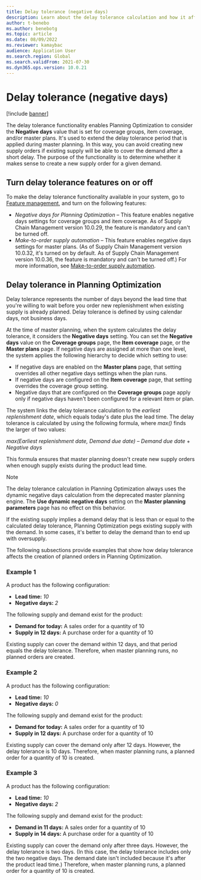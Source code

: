 ```yaml
---
title: Delay tolerance (negative days)
description: Learn about the delay tolerance calculation and how it affects planned order creation in Planning Optimization with an outline on toggling delay tolerance.
author: t-benebo
ms.author: benebotg
ms.topic: article
ms.date: 08/09/2022
ms.reviewer: kamaybac
audience: Application User
ms.search.region: Global
ms.search.validFrom: 2021-07-30
ms.dyn365.ops.version: 10.0.21
---
```


# Delay tolerance (negative days)
<!-- KFM: Split topic into PO and classic -->

[!include [banner](../../includes/banner.md)]

The delay tolerance functionality enables Planning Optimization to consider the **Negative days** value that is set for coverage groups, item coverage, and/or master plans. It's used to extend the delay tolerance period that is applied during master planning. In this way, you can avoid creating new supply orders if existing supply will be able to cover the demand after a short delay. The purpose of the functionality is to determine whether it makes sense to create a new supply order for a given demand.

## Turn delay tolerance features on or off

To make the delay tolerance functionality available in your system, go to [Feature management](../../../fin-ops-core/fin-ops/get-started/feature-management/feature-management-overview.md), and turn on the following features:

- *Negative days for Planning Optimization* – This feature enables negative days settings for coverage groups and item coverage. As of Supply Chain Management version 10.0.29, the feature is mandatory and can't be turned off.
- *Make-to-order supply automation* – This feature enables negative days settings for master plans. (As of Supply Chain Management version 10.0.32, it's turned on by default. As of Supply Chain Management version 10.0.36, the feature is mandatory and can't be turned off.) For more information, see [Make-to-order supply automation](../make-to-order-supply-automation.md).

## Delay tolerance in Planning Optimization

Delay tolerance represents the number of days beyond the lead time that you're willing to wait before you order new replenishment when existing supply is already planned. Delay tolerance is defined by using calendar days, not business days.

At the time of master planning, when the system calculates the delay tolerance, it considers the **Negative days** setting. You can set the **Negative days** value on the **Coverage groups** page, the **Item coverage** page, or the **Master plans** page. If negative days are assigned at more than one level, the system applies the following hierarchy to decide which setting to use:

- If negative days are enabled on the **Master plans** page, that setting overrides all other negative days settings when the plan runs.
- If negative days are configured on the **Item coverage** page, that setting overrides the coverage group setting.
- Negative days that are configured on the **Coverage groups** page apply only if negative days haven't been configured for a relevant item or plan.

The system links the delay tolerance calculation to the *earliest replenishment date*, which equals today's date plus the lead time. The delay tolerance is calculated by using the following formula, where *max()* finds the larger of two values:

*max(Earliest replenishment date, Demand due date)* – *Demand due date* + *Negative days*

This formula ensures that master planning doesn't create new supply orders when enough supply exists during the product lead time.

> [!NOTE]
> The delay tolerance calculation in Planning Optimization always uses the dynamic negative days calculation from the deprecated master planning engine. The **Use dynamic negative days** setting on the **Master planning parameters** page has no effect on this behavior.

If the existing supply implies a demand delay that is less than or equal to the calculated delay tolerance, Planning Optimization pegs existing supply with the demand. In some cases, it's better to delay the demand than to end up with oversupply.

The following subsections provide examples that show how delay tolerance affects the creation of planned orders in Planning Optimization.

### Example 1

A product has the following configuration:

- **Lead time:** *10*
- **Negative days:** *2*

The following supply and demand exist for the product:

- **Demand for today:** A sales order for a quantity of 10
- **Supply in 12 days:** A purchase order for a quantity of 10

Existing supply can cover the demand within 12 days, and that period equals the delay tolerance. Therefore, when master planning runs, no planned orders are created.

### Example 2

A product has the following configuration:

- **Lead time:** *10*
- **Negative days:** *0*

The following supply and demand exist for the product:

- **Demand for today:** A sales order for a quantity of 10
- **Supply in 12 days:** A purchase order for a quantity of 10

Existing supply can cover the demand only after 12 days. However, the delay tolerance is 10 days. Therefore, when master planning runs, a planned order for a quantity of 10 is created.

### Example 3

A product has the following configuration:

- **Lead time:** *10*
- **Negative days:** *2*

The following supply and demand exist for the product:

- **Demand in 11 days:** A sales order for a quantity of 10
- **Supply in 14 days:** A purchase order for a quantity of 10

Existing supply can cover the demand only after three days. However, the delay tolerance is two days. (In this case, the delay tolerance includes only the two negative days. The demand date isn't included because it's after the product lead time.) Therefore, when master planning runs, a planned order for a quantity of 10 is created.
